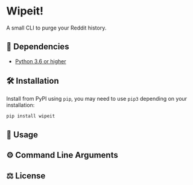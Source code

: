 # Wipeit!
A small CLI to purge your Reddit history.

## 👶 Dependencies
* [Python 3.6 or higher](https://www.python.org/downloads/)

## 🛠️ Installation
Install from PyPI using `pip`, you may need to use `pip3` depending on your installation:
```sh
pip install wipeit
```

## 🚀 Usage

## ⚙️ Command Line Arguments

## ⚖️ License
